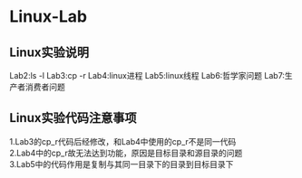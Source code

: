 # Linux-Lab
## Linux实验说明
Lab2:ls -l
Lab3:cp -r
Lab4:linux进程
Lab5:linux线程
Lab6:哲学家问题
Lab7:生产者消费者问题
## Linux实验代码注意事项
1.Lab3的cp_r代码后经修改，和Lab4中使用的cp_r不是同一代码  
2.Lab4中的cp_r故无法达到功能，原因是目标目录和源目录的问题  
3.Lab5中的代码作用是复制与其同一目录下的目录到目标目录下  
